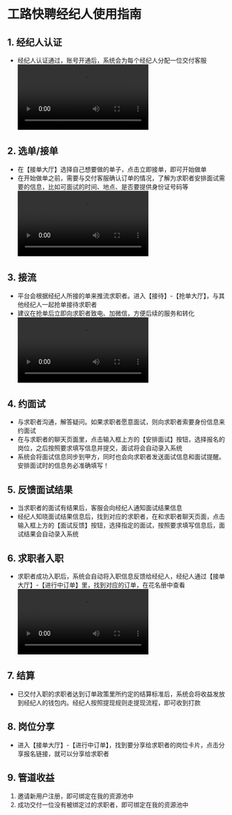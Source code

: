 # 工路快聘经纪人使用指南

## 1. 经纪人认证

- 经纪人认证通过，账号开通后，系统会为每个经纪人分配一位交付客服
  <video src="经纪人认证.mp4" preview-src="preview-image.png"/>

## 2. 选单/接单

- 在【接单大厅】选择自己想要做的单子，点击立即接单，即可开始做单
- 在开始做单之前，需要与交付客服确认订单的情况，了解为求职者安排面试需要的信息，比如可面试的时间、地点、是否要提供身份证号码等
  <video src="接单_选单.mp4" preview-src="preview-image.png"/>

## 3. 接流

- 平台会根据经纪人所接的单来推流求职者。进入【接待】-【抢单大厅】，与其他经纪人一起抢单接待求职者
- 建议在抢单后立即向求职者致电、加微信，方便后续的服务和转化
  <video src="接流.mp4" preview-src="preview-image.png"/>

## 4. 约面试

- 与求职者沟通，解答疑问。如果求职者愿意面试，则向求职者索要身份信息来约面试
- 在与求职者的聊天页面里，点击输入框上方的【安排面试】按钮，选择报名的岗位，之后按照要求填写信息并提交，面试将会自动录入系统
- 系统会将面试信息同步到甲方，同时也会向求职者发送面试信息和面试提醒。安排面试时的信息务必准确填写！

## 5. 反馈面试结果

- 当求职者的面试有结果后，客服会向经纪人通知面试结果信息
- 经纪人知晓面试结果信息后，找到对应的求职者，在和求职者聊天页面，点击输入框上方的【面试反馈】按钮，选择指定的面试，按照要求填写信息后，面试结果会自动录入系统

## 6. 求职者入职

- 求职者成功入职后，系统会自动将入职信息反馈给经纪人，经纪人通过【接单大厅】-【进行中订单】里，找到对应的订单，在花名册中查看
  <video src="求职者入职.mp4" preview-src="preview-image.png"/>

## 7. 结算

- 已交付入职的求职者达到订单政策里所约定的结算标准后，系统会将收益发放到经纪人的钱包内。经纪人按照提现规则走提现流程，即可收到打款

## 8. 岗位分享

- 进入【接单大厅】-【进行中订单】，找到要分享给求职者的岗位卡片，点击分享报名链接，就可以分享给求职者

## 9. 管道收益

1. 邀请新用户注册，即可绑定在我的资源池中
2. 成功交付一位没有被绑定过的求职者，即可绑定在我的资源池中